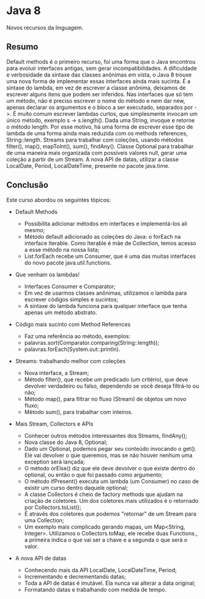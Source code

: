 # Java 8
Novos recursos da linguagem.

## Resumo
Default methods é o primeiro recurso, foi uma forma que o Java encontrou para evoluir interfaces antigas, sem gerar incompatibilidades. A dificuldade e verbosidade da sintaxe das classes anônimas em vista, o Java 8 trouxe uma nova forma de implementar essas interfaces ainda mais sucinta. É a sintaxe do lambda, em vez de escrever a classe anônima, deixamos de escrever alguns itens que podem ser inferidos. Nas interfaces que só tem um método, não é preciso escrever o nome do método e nem dar new, apenas declarar os argumentos e o bloco a ser executado, separados por ->. É muito comum escrever lambdas curtos, que simplesmente invocam um único método, exemplo s -> s.length(). Dada uma String, invoque e retorne o método length. Por esse motivo, há uma forma de escrever esse tipo de lambda de uma forma ainda mais reduzida com os methods references, String::length. Streams para trabalhar com coleções, usando métodos filter(), map(), mapToInt(), sum(), findAny(). Classe Optional para trabalhar de uma maneira mais organizada com possíveis valores null, gerar uma coleção a partir de um Stream. A nova API de datas, utilizar a classe LocalDate, Period, LocalDateTime, presente no pacote java.time.

## Conclusão
Este curso abordou os seguintes tópicos:

* Default Methods
  * Possibilita adicionar métodos em interfaces e implementá-los ali mesmo;
  * Método default adicionado as coleções do Java: o forEach na interface Iterable. Como Iterable é mãe de Collection, temos acesso a esse método na nossa lista;
  * List.forEach recebe um Consumer, que é uma das muitas interfaces do novo pacote java.util.functions.
    
* Que venham os lambdas!
  * Interfaces Consumer e Comparator;
  * Em vez de usarmos classes anônimas, utilizamos o lambda para escrever códigos simples e sucintos;
  * A sintaxe do lambda funciona para qualquer interface que tenha apenas um método abstrato.
    
* Código mais sucinto com Method References
  * Faz uma referência ao método, exemplos: 
   * palavras.sort(Comparator.comparing(String::length));
   * palavras.forEach(System.out::println).
   
* Streams: trabalhando melhor com coleções
  * Nova interface, a Stream;
  * Método filter(), que recebe um predicado (um critério), que deve devolver verdadeiro ou falso, dependendo se você deseja filtrá-lo ou não;
  * Método map(), para filtrar no fluxo (Stream) de objetos um novo fluxo;
  * Método sum(), para trabalhar com inteiros.

* Mais Stream, Collectors e APIs
  * Conhecer outros métodos interessantes dos Streams, findAny();
  * Nova classe do Java 8, Optional;
  * Dado um Optional, podemos pegar seu conteúdo invocando o get(). Ele vai devolver o que queremos, mas se não houver nenhum uma exception será lançada;
  * O método orElse() diz que ele deve devolver o que existe dentro do optional, ou então o que foi passado como argumento;
  * O método ifPresent() executa um lambda (um Consumer) no caso de existir um curso dentro daquele optional;
  * A classe Collectors é cheio de factory methods que ajudam na criação de coletores. Um dos coletores mais utilizados é o retornado por Collectors.toList();
  * É através dos coletores que podemos "retornar" de um Stream para uma Collection;
  * Um exemplo mais complicado gerando mapas, um Map<String, Integer>. Utilizamos o Collectors.toMap, ele recebe duas Functions., a primeira indica o que vai ser a chave e a segunda o que será o valor.
 
* A nova API de datas
  * Conhecendo mais da API LocalDate, LocalDateTime, Period;
  * Incrementando e decrementando datas;
  * Toda a API de datas é imutável. Ela nunca vai alterar a data original;
  * Formatando datas e trabalhando com medida de tempo. 
  


  
  
 
 
   
  
